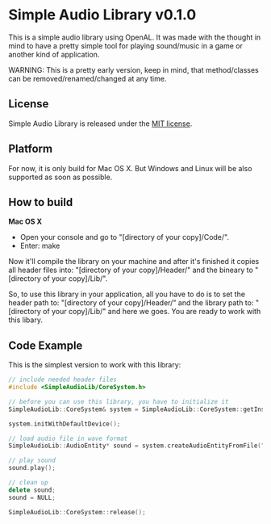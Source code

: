 Simple Audio Library v0.1.0
============================

This is a simple audio library using OpenAL. It was made with the thought in mind to have a pretty simple tool
for playing sound/music in a game or another kind of application.

WARNING: This is a pretty early version, keep in mind, that method/classes can be removed/renamed/changed at any time.

## License

Simple Audio Library is released under the [MIT license](http://opensource.org/licenses/MIT).

## Platform

For now, it is only build for Mac OS X. But Windows and Linux will be also supported as soon as possible.

## How to build

**Mac OS X**

- Open your console and go to "[directory of your copy]/Code/".
- Enter: make

Now it'll compile the library on your machine and after it's finished it copies all header files into:
"[directory of your copy]/Header/" and the bineary to
"[directory of your copy]/Lib/".

So, to use this library in your application, all you have to do is to set the header path to:
"[directory of your copy]/Header/" and the library path to:
"[directory of your copy]/Lib/" and here we goes. You are ready to work with this libary.

## Code Example

This is the simplest version to work with this library:
```c++
// include needed header files
#include <SimpleAudioLib/CoreSystem.h>

// before you can use this library, you have to initialize it
SimpleAudioLib::CoreSystem& system = SimpleAudioLib::CoreSystem::getInstance();

system.initWithDefaultDevice();

// load audio file in wave format
SimpleAudioLib::AudioEntity* sound = system.createAudioEntityFromFile("YourAudioFile.wav");

// play sound
sound.play();

// clean up
delete sound;
sound = NULL;

SimpleAudioLib::CoreSystem::release();
```